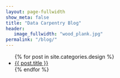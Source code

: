 ```yaml
---
layout: page-fullwidth
show_meta: false
title: "Data Carpentry Blog"
header:
   image_fullwidth: "wood_plank.jpg"
permalink: "/blog/"
---
```

<ul>
    {% for post in site.categories.design %}
    <li><a href="{{ site.url }}{{ post.url }}">{{ post.title }}</a></li>
    {% endfor %}
</ul>
